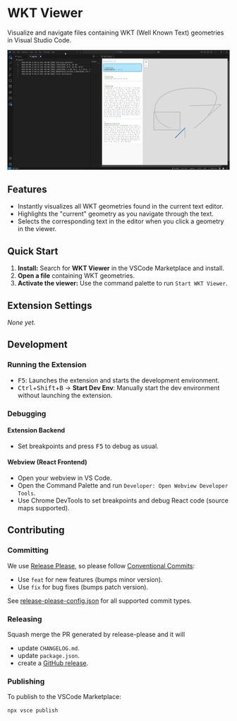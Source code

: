 # WKT Viewer

Visualize and navigate files containing WKT (Well Known Text) geometries in Visual Studio Code.

![Preview Image](preview.gif)

## Features

- Instantly visualizes all WKT geometries found in the current text editor.
- Highlights the "current" geometry as you navigate through the text.
- Selects the corresponding text in the editor when you click a geometry in the viewer.

## Quick Start

1. **Install:** Search for **WKT Viewer** in the VSCode Marketplace and install.
2. **Open a file** containing WKT geometries.
3. **Activate the viewer:** Use the command palette to run `Start WKT Viewer`.

## Extension Settings

_None yet._

## Development

### Running the Extension

- <kbd>F5</kbd>: Launches the extension and starts the development environment.
- <kbd>Ctrl</kbd>+<kbd>Shift</kbd>+<kbd>B</kbd> → **Start Dev Env**: Manually start the dev environment without launching the extension.

### Debugging

#### Extension Backend
- Set breakpoints and press <kbd>F5</kbd> to debug as usual.

#### Webview (React Frontend)
- Open your webview in VS Code.
- Open the Command Palette and run `Developer: Open Webview Developer Tools`.
- Use Chrome DevTools to set breakpoints and debug React code (source maps supported).

## Contributing

### Committing

We use [Release Please](https://github.com/googleapis/release-please), so please follow [Conventional Commits](https://www.conventionalcommits.org/):

- Use `feat` for new features (bumps minor version).
- Use `fix` for bug fixes (bumps patch version).

See [release-please-config.json](./release-please-config.json) for all supported commit types.

### Releasing

Squash merge the PR generated by release-please and it will

- update `CHANGELOG.md`.
- update `package.json`.
- create a [GitHub release](https://github.com/hallsbyra/wkt-viewer/releases).

### Publishing

To publish to the VSCode Marketplace:
```sh
npx vsce publish
